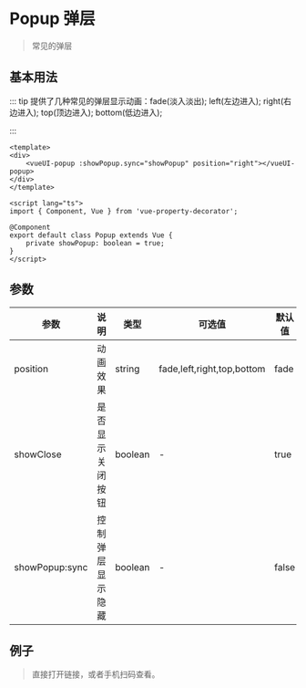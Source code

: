 # Popup 弹层
> 常见的弹层

## 基本用法
::: tip
提供了几种常见的弹层显示动画：fade(淡入淡出); left(左边进入); right(右边进入); top(顶边进入); bottom(低边进入);

:::
```vue
<template>
<div>
    <vueUI-popup :showPopup.sync="showPopup" position="right"></vueUI-popup>
</div>
</template>
    
<script lang="ts">
import { Component, Vue } from 'vue-property-decorator';
    
@Component
export default class Popup extends Vue {
    private showPopup: boolean = true;
}
</script>
```

## 参数
| 参数           | 说明             | 类型    | 可选值                     | 默认值 |
|----------------|----------------|---------|----------------------------|--------|
| position       | 动画效果         | string  | fade,left,right,top,bottom | fade   |
| showClose      | 是否显示关闭按钮 | boolean | -                          | true   |
| showPopup:sync | 控制弹层显示隐藏 | boolean | -                          | false  |

## 例子
> 直接打开链接，或者手机扫码查看。

<qrcode href="https://greatweber.github.io/vueUI/dist/index.html#/popup"></qrcode>